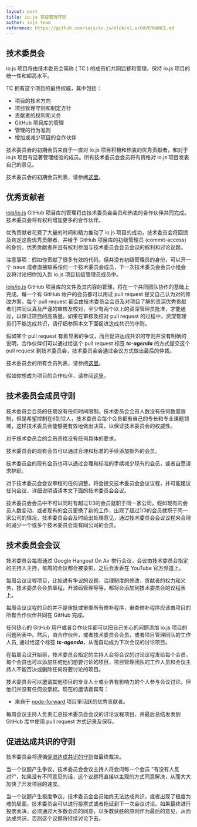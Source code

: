 ```yaml
---
layout: post
title: io.js 项目管理守则
author: iojs team
reference: https://github.com/iojs/io.js/blob/v1.x/GOVERNANCE.md
---
```


## 技术委员会

io.js 项目将由技术委员会简称 ( TC ) 的成员们共同监督和管理，保持 io.js 项目的统一性和超高水平。

TC 拥有这个项目的最终权威，其中包括：

* 项目的技术方向
* 项目管理守则和制定方针
* 贡献者的权利和义务
* GitHub 项目库的管理
* 管理的行为准则
* 增加或减少项目的合作伙伴

技术委员会的初期会员来自于一直对 io.js 项目积极和热衷的优秀贡献者，和对于 io.js 项目有显著管理经验的成员。所有技术委员会会员将有资格对 io.js 项目发表自己的意见。

技术委员会的初期会员列表，请参阅[这里](https://github.com/iojs/io.js/blob/v1.x/README.md#current-project-team-members)。

## 优秀贡献者

[iojs/io.js](https://github.com/iojs/io.js) GitHub 项目库的管理将由技术委员会会员和热衷的合作伙伴共同完成。技术委员会将有权利增加更多的合作伙伴。

优秀贡献者花费了大量的时间和精力推动了 io.js 项目的成功，技术委员会将回馈及肯定这些优秀贡献者，并给予 GitHub 项目库的初级管理员 (commit-access) 的身份。优秀贡献者并且有权利参加与技术委员会会员会议的权利和讨论议题。

注意事项：假如你贡献了很多有效的代码，但并没有初级管理员的身份，可以开一个 issue 或者直接联系任何一个技术委员会成员，下一次技术委员会会员小组会议将讨论把你加入到 io.js 项目初级管理员成员中。

[iojs/io.js](https://github.com/iojs/io.js) GitHub 项目库的文件及其内容的管理，将在一个共同团队协作的基础上完成。每一个有 GitHub 帐户的会员都可以用过 pull request 提交自己认为对的修改方案，每个 pull request 都会由技术委员会会员及对项目了解的资深优秀贡献者们共同认真及严谨的审核及校对，至少有两个以上的资深管理员批准，才能通过，以保证项目的高质量。如果在审核及校对 pull request 的过程中，资深管理员们不能达成共识，请仔细参照本文下面促进达成共识的守则。

假如某个 pull request 有着显著的争议，而且促进达成共识的守则并没有明确的说明，合作伙伴们可以通过给这个 pull request 标签 ***tc-agenda*** 的方式提交这个 pull request 到技术委员会，技术委员会会通过会议方式做出最后的仲裁。

技术委员会的所有会员列表，请参阅[这里](https://github.com/iojs/io.js/blob/v1.x/README.md#current-project-team-members)。

假如你想成为项目的合作伙伴，请参阅[这里](https://github.com/iojs/io.js/blob/v1.x/COLLABORATOR_GUIDE.md)。

## 技术委员会成员守则

技术委员会会员的任期没有任何时间限制。技术委员会会员人数没有任何数量限制，但是希望控制在6到12人，技术委员会每个会员都有自己的专长和专业课题领域，这样技术委员会能够更有效地做出决策，以保证技术委员会的权威性。

对于技术委员会的会员资格没有任何具体的要求。

技术委员会的现有会员可以通过合理和标准的手续添加额外的会员。

技术委员会的现有会员也可以通过合理和标准的手续减少现有的会员，或者自愿请求辞职。

对于技术委员会会议章程的任何调整，将会提交技术委员会会议议程，并可能建议任何会议，详细说明请读本文下面的技术委员会会议。

技术委员会会员中不可以同时有超过1/3的会员就职于同一家公司。假如现有的会员人数变动，或者现有的会员更换了新的工作，出现了超过1/3的会员就职于同一家公司的情况，技术委员会会及时给出处理意见，通过技术委员会会议议程来合理的减少一个或多个技术委员会现有同公司的会员。

## 技术委员会会议

技术委员会每周通过 Google Hangout On Air 举行会议，会议由技术委员会指定的主持人主持，每周的会议都会被录影，之后会发表在 YouTube 官方频道上。

每周会议议程项目，比如说有争议的议题，治理制度的修改，贡献者的权力和义务，技术委员会会员章程，开源码管理等等，都将会添加到技术委员会的议程表上。

每周会议议程的目的并不是审批或审查所有修补程序，审查修补程序应该由项目的所有合作伙伴共同在 GitHub 完成。

任何热心的 GitHub 用户或者合作伙伴都可以把自己关心的问题添加 io.js 项目的问题列表中。然后，由合作伙伴，或者技术委员会会员，或者项目管理团队的工作人员, 通过给这个标签 ***tc-agenda***，从而自动成为下次会议的讨论项目。

在每周会议开始前，技术委员会指定的主持人会将会议的讨论议程发给每个会员，每个会员也可以添加任何他们想要讨论的项目，项目管理团队的工作人员和会议主持人不能否决或删除任何将要讨论的项目。

技术委员会可以邀请其他项目的专业人士或业界有影响力的个人参与会议讨论，但他们并没有任何投票权。现在的邀请嘉宾有：

* 来自于 [node-forward](https://github.com/node-forward/build) 项目里活跃的优秀贡献者。

每周会议主持人负责汇总技术委员会会议的讨论议程项目，并最后总结发表到 GitHub 库中使用 pull request 方式记录及保存。

## 促进达成共识的守则

技术委员会将遵循[促进达成共识的守则](http://en.wikipedia.org/wiki/Consensus-seeking_decision-making)做最终裁决。

当一个议题产生争议，技术委员会会议主持人将会问每一个会员 "有没有人反对?"，如果没有不同意见的话，这个议题将直接以主观的方式同意解决，从而大大加快了开发项目的速度。

当一个议题产生极度争议，技术委员会会员始终无法达成共识，或者出现了极度为难的局面，技术委员会可以进行投票式或者拖延到下一次会议讨论。如果最终进行投票表决，必须通过大多数会员的同意，以多数获胜的原则作为最后的意见，从而达成共识，否则这个议题将持续讨论下去。
